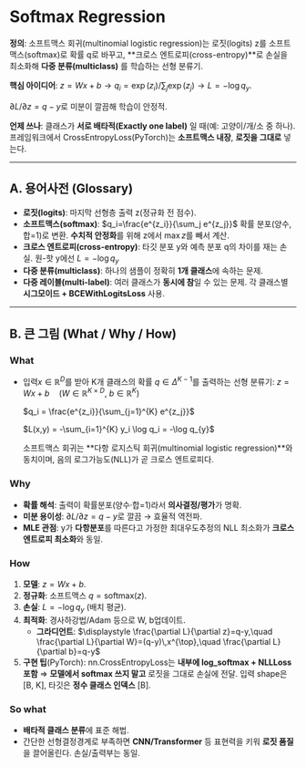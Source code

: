 # Softmax Regression  
**정의**: 소프트맥스 회귀(multinomial logistic regression)는 로짓(logits) z를 소프트맥스(softmax)로 확률 q로 바꾸고, **크로스 엔트로피(cross-entropy)**로 손실을 최소화해 **다중 분류(multiclass)** 를 학습하는 선형 분류기.

**핵심 아이디어**:   $z=Wx+b →q_i = \exp(z_i)/\sum_j \exp(z_j) →L= -\log q_{y}.$

$\partial L/\partial z = q - y$로 미분이 깔끔해 학습이 안정적.

**언제 쓰나**: 클래스가 **서로 배타적(Exactly one label)** 일 때(예: 고양이/개/소 중 하나). 프레임워크에서 CrossEntropyLoss(PyTorch)는 **소프트맥스 내장**, **로짓을 그대로** 넣는다. 

---

## A. 용어사전 (Glossary)

- **로짓(logits)**: 마지막 선형층 출력 z(정규화 전 점수).
- **소프트맥스(softmax)**: $q_i=\frac{e^{z_i}}{\sum_j e^{z_j}}$ 확률 분포(양수, 합=1)로 변환. **수치적 안정화**를 위해 z에서 $\max z$를 빼서 계산.
- **크로스 엔트로피(cross-entropy)**: 타깃 분포 y와 예측 분포 q의 차이를 재는 손실. 원-핫 y에선 $L=-\log q_{y}$
- **다중 분류(multiclass)**: 하나의 샘플이 정확히 **1개 클래스**에 속하는 문제.
- **다중 레이블(multi-label)**: 여러 클래스가 **동시에 참**일 수 있는 문제. 각 클래스별 **시그모이드 + BCEWithLogitsLoss** 사용.

---

## B. 큰 그림 (What / Why / How)

### What

- 입력$x\in\mathbb{R}^{D}$를 받아 K개 클래스의 확률 $q\in\Delta^{K-1}$를 출력하는 선형 분류기: $z = Wx + b \quad (W\in\mathbb{R}^{K\times D},\ b\in\mathbb{R}^{K})$
    
    $q_i = \frac{e^{z_i}}{\sum_{j=1}^{K} e^{z_j}}$
    
    $L(x,y) = -\sum_{i=1}^{K} y_i \log q_i = -\log q_{y}$
    
    소프트맥스 회귀는 **다항 로지스틱 회귀(multinomial logistic regression)**와 동치이며, 음의 로그가능도(NLL)가 곧 크로스 엔트로피다. 
    

### Why

- **확률 해석**: 출력이 확률분포(양수·합=1)라서 **의사결정/평가**가 명확.
- **미분 용이성**: $\partial L/\partial z = q-y$로 깔끔 → 효율적 역전파.
- **MLE 관점**: y가 **다항분포**를 따른다고 가정한 최대우도추정의 NLL 최소화가 **크로스 엔트로피 최소화**와 동일.

### How

1. **모델**: $z=Wx+b.$
2. **정규화**: 소프트맥스 $q=\mathrm{softmax}(z)$. 
3. **손실**: $L=-\log q_{y}$ (배치 평균). 
4. **최적화**: 경사하강법/Adam 등으로 W, b업데이트.
    - **그라디언트**: $\displaystyle \frac{\partial L}{\partial z}=q-y,\quad \frac{\partial L}{\partial W}=(q-y)\,x^{\top},\quad \frac{\partial L}{\partial b}=q-y$
5. **구현 팁**(PyTorch): nn.CrossEntropyLoss는 **내부에 log_softmax + NLLLoss 포함** ⇒ **모델에서 softmax 쓰지 말고** 로짓을 그대로 손실에 전달. 입력 shape은 [B, K], 타깃은 **정수 클래스 인덱스** [B]. 

### So what

- **배타적 클래스 분류**에 표준 해법.
- 간단한 선형결정경계로 부족하면 **CNN/Transformer** 등 표현력을 키워 **로짓 품질**을 끌어올린다. 손실/출력부는 동일.